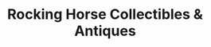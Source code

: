 ---
title: "Rocking Horse Collectibles & Antiques"
url: /plant-city/rocking-horse-collectibles-and-antiques/
shop: antiques
---